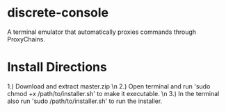 # discrete-console
A terminal emulator that automatically proxies commands through ProxyChains.
# Install Directions
1.) Download and extract master.zip \n
2.) Open terminal and run 'sudo chmod +x /path/to/installer.sh' to make it executable. \n
3.) In the terminal also run 'sudo /path/to/installer.sh' to run the installer.
